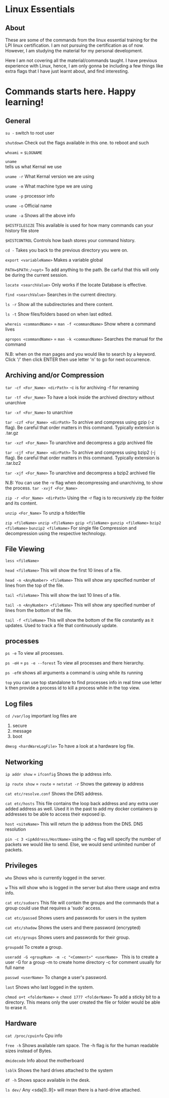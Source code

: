 # Linux Essentials

## About
These are some of the commands from the linux essential training for
the LPI linux certification. I am not pursuing the certification as of now. However, I am studying the material for my personal development.

Here I am not covering all the material/commands taught. I have previous experience with Linux, hence, I am only gonna be including a few things like extra flags that I have just learnt about, and find interesting.


# Commands starts here. Happy learning!

## General 

`su -`
switch to root user


`shutdown`
Check out the flags available in this one. to reboot and such

`whoami` = `$LOGNAME`


`uname`  
tells us what Kernal we use

`uname -r`
What Kernal version we are using

`uname -m`
What machine type we are using

`uname -p`
processor info  

`uname -o`
Official name

`uname -a`
Shows all the above info

`$HISTFILESIZE`
This available is used for how many commands can your history file store

`$HISTCONTROL`
Controls how bash stores your command history.

`cd -`
Takes you back to the previous directory you were on.

`export <variableName>`
Makes a variable global

`PATH=$PATH:/<opt>`
To add anything to the path. Be carful that this will only be during the current session.

`locate <searchValue>`
Only works if the locate Database is effective.

`find <searchValue>`
Searches in the current directory.

`ls -r`
Show all the subdirectories and there content.

`ls -t`
Show files/folders based on when last edited.

`whereis <commandName>` = `man -f <commandName>`
Show where a command lives

`apropos <commandName>` = `man -k <commandName>`
Searches the manual for the command

N.B: when on the man pages and you would like to search by a keyword. Click '/<searchKeyword>' then click ENTER then use letter 'n' to go for next occurrence.

## Archiving and/or Compression

`tar -cf <For_Name> <dirPath>`
-c is for archiving
-f for renaming

`tar -tf <For_Name>`
To have a look inside the archived directory without unarchive

`tar -xf <For_Name>`
to unarchive

`tar -czf <For_Name> <dirPath>`
To archive and compress using gzip (-z flag).
Be careful that order matters in this command.
Typically extension is .tar.gz

`tar -xzf <For_Name>`
To unarchive and decompress a gzip archived file

`tar -cjf <For_Name> <dirPath>`
To archive and compress using bzip2 (-j flag).
Be careful that order matters in this command.
Typically extension is .tar.bz2

`tar -xjf <For_Name>`
To unarchive and decompress a bzip2 archived file

N.B: You can use the -v flag when decompressing and unarchiving, to show the process. `tar -xvjf <For_Name>`

`zip -r <For_Name> <dirPath>`
Using the -r flag is to recursively zip the folder and its content.

`unzip <For_Name>`
To unzip a folder/file

`zip <fileName>` `unzip <fileName>`
`gzip <fileName>` `gunzip <fileName>`
`bzip2 <fileName>` `bunzip2 <fileName>`
For single file Compression and decompression using the respective technology.

## File Viewing

`less <fileName>`

`head <fileName>`
This will show the first 10 lines of a file.

`head -n <AnyNumber> <fileName>`
This will show any specified number of lines from the top of the file.

`tail <fileName>`
This will show the last 10 lines of a file.

`tail -n <AnyNumber> <fileName>`
This will show any specified number of lines from the bottom of the file.

`tail -f <fileName>`
This will show the bottom of the file constantly as it updates.
Used to track a file that continuously update.

## processes

`ps -e`
To view all processes.

`ps -eH` = `ps -e --forest`
To view all processes and there hierarchy.

`ps -efH`
shows all arguments a command is using while its running

`top`
you can use top standalone to find processes info in real time
use letter k then provide a process id to kill a process while in the top view.

## Log files

`cd /var/log`
important log files are
  1. secure
  2. message
  3. boot

`dmesg <hardWareLogFile>`
To have a look at a hardware log file.

## Networking

`ip addr show` = `ifconfig`
Shows the ip address info.

`ip route show` = `route` = `netstat -r`
Shows the gateway ip address

`cat etc/resolve.conf`
Shows the DNS address.

`cat etc/hosts`
This file contains the loop back address and any extra user added address as well. Used it in the past to add my docker containers ip addresses to be able to access their exposed ip.

`host <siteName>`
This will return the ip address from the DNS. DNS resolution

`pin -c 3 <ipAddress/HostName>`
using the -c flag will specify the number of packets we would like to send. Else, we would send unlimited number of packets.

## Privileges  

`who`
Shows who is currently logged in the server.

`w`
This will show who is logged in the server but also there usage and extra info.

`cat etc/sudoers`
This file will contain the groups and the commands that a group could use that requires a 'sudo' access.

`cat etc/passed`
Shows users and passwords for users in the system

`cat etc/shadow`
Shows the users and there password (encrypted)

`cat etc/groups`
Shows users and passwords for their group.

`groupadd`
To create a group.

`useradd -G <groupNum> -m -c "<Comment>" <userName> `
This is to create a user
-G for a group
-m to create home directory
-c for comment usually for full name

`passwd <userName>`
To change a user's password.

`last`
Shows who last logged in the system.

`chmod o+t <folderName>` = `chmod 1777 <folderName>`
To add a sticky bit to a directory. This means only the user created the file or folder would be able to erase it.

## Hardware

`cat /proc/cpuinfo`
Cpu info

`free -h`
Shows available ram space. The -h flag is for the human readable sizes instead of Bytes.

`dmidecode`
Info about the motherboard

`lsblk`
Shows the hard drives attached to the system

`df -h`
Shows space available in the desk.

`ls dev/`
Any <sda[0..9]> will mean there is a hard-drive attached.

